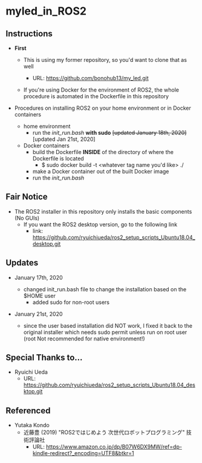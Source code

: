 # myled_in_ROS2

## Instructions
- __First__
	- This is using my former repository, so you'd want to clone that as well
		- URL: https://github.com/bonohub13/my_led.git

	- If you're using Docker for the environment of ROS2, the whole procedure is automated in the Dockerfile in this repository

- Procedures on installing ROS2 on your home environment or in Docker containers
	- home environment
		- run the <i>init_run.bash</i> __with sudo__ ~~[updated January 18th, 2020]~~ [updated Jan 21st, 2020]
	- Docker containers
		- build the Dockerfile __INSIDE__ of the directory of where the Dockerfile is located
			- $ sudo docker build -t <whatever tag name you'd like> ./
		- make a Docker container out of the built Docker image
		- run the <i>init_run.bash</i>

## Fair Notice
- The ROS2 installer in this repository only installs the basic components (No GUIs)
	- If you want the ROS2 desktop version, go to the following link
		- link: https://github.com/ryuichiueda/ros2_setup_scripts_Ubuntu18.04_desktop.git

## Updates
- January 17th, 2020
	- changed init_run.bash file to change the installation based on the $HOME user
		- added sudo for non-root users

- January 21st, 2020
	- since the user based installation did NOT work, I fixed it back to the original installer which needs sudo permit unless run on root user (root Not recommended for native environment!)

## Special Thanks to...
- Ryuichi Ueda
	- URL: https://github.com/ryuichiueda/ros2_setup_scripts_Ubuntu18.04_desktop.git

## Referenced
- Yutaka Kondo
	- 近藤豊 (2019) "ROS2ではじめよう 次世代ロボットプログラミング" 技術評論社
		- URL: https://www.amazon.co.jp/dp/B07W6DX9MW/ref=dp-kindle-redirect?_encoding=UTF8&btkr=1
